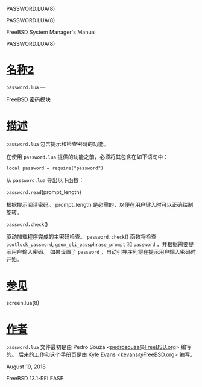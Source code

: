   PASSWORD.LUA(8)  

PASSWORD.LUA(8)

FreeBSD System Manager's Manual

PASSWORD.LUA(8)

[名称2](#__u540D___u79F0_2)
=========================

`password.lua` —

FreeBSD 密码模块

[描述](#__u63CF___u8FF0_)
=======================

`password.lua` 包含提示和检查密码的功能。

在使用 `password.lua` 提供的功能之前，必须将其包含在如下语句中：

`local password = require("password")`

从 `password.lua` 导出以下函数：

`password.read`(prompt\_length)

根据提示阅读密码。 prompt\_length 是必需的，以便在用户键入时可以正确绘制旋转。

`password.check`()

驱动加载程序完成的主密码检查。 `password.check`() 函数将检查 `bootlock_password`, `geom_eli_passphrase_prompt` 和 `password` ，并根据需要提示用户输入密码。 如果设置了 `password` ，自动引导序列将在提示用户输入密码时开始。

[参见](#__u53C2___u89C1_)
=======================

screen.lua(8)

[作者](#__u4F5C___u8005_)
=======================

`password.lua` 文件最初是由 Pedro Souza <[pedrosouza@FreeBSD.org](mailto:pedrosouza@FreeBSD.org)\> 编写的。 后来的工作和这个手册页是由 Kyle Evans <[kevans@FreeBSD.org](mailto:kevans@FreeBSD.org)\> 编写。

August 19, 2018

FreeBSD 13.1-RELEASE